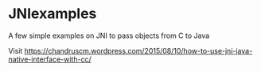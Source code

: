 # JNIexamples
A few simple examples on JNI to pass objects from C to Java

Visit https://chandruscm.wordpress.com/2015/08/10/how-to-use-jni-java-native-interface-with-cc/


